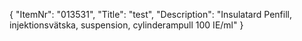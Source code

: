 {
  "ItemNr": "013531",
  "Title": "test",
  "Description": "Insulatard Penfill, injektionsvätska, suspension, cylinderampull 100 IE/ml"
}